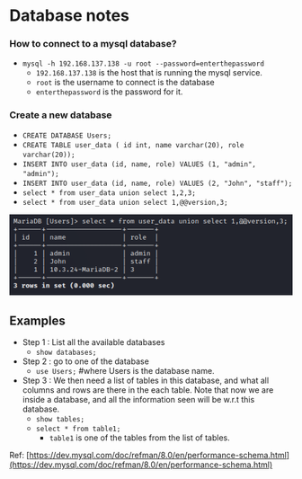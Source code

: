 # Database notes

### How to connect to a mysql database?

* `mysql -h 192.168.137.138 -u root --password=enterthepassword`
  * `192.168.137.138` is the host that is running the mysql service.
  * `root` is the username to connect is the database
  * `enterthepassword` is the password for it.

### Create a new database

* `CREATE DATABASE Users;`
* `CREATE TABLE user_data ( id int, name varchar(20), role varchar(20));`
* `INSERT INTO user_data (id, name, role) VALUES (1, "admin", "admin");`
* `INSERT INTO user_data (id, name, role) VALUES (2, "John", "staff");`
* `select * from user_data union select 1,2,3;`
* `select * from user_data union select 1,@@version,3;`

![](../../.gitbook/assets/image%20%28106%29.png)

## Examples

* Step 1 : List all the available databases
  * `show databases;`
* Step 2 : go to one of the database
  * `use Users;`      \#where Users is the database name.
* Step 3 : We then need a list of tables in this database, and what all columns and rows are there in the each table. Note that now we are inside a database, and all the information seen will be w.r.t this database.
  * `show tables;`
  * `select * from table1;`
    * `table1` is one of the tables from the list of tables.

Ref: [https://dev.mysql.com/doc/refman/8.0/en/performance-schema.html](https://dev.mysql.com/doc/refman/8.0/en/performance-schema.html)



